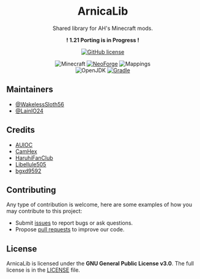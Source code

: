 <h1 align="center">ArnicaLib</h1>

<div align="center">

Shared library for AH's Minecraft mods.

**! 1.21 Porting is in Progress !**

[![GitHub license](https://img.shields.io/github/license/auioc/arnicalib-mcmod?style=flat-square)](/LICENSE)
<!--[![GitHub release](https://img.shields.io/github/v/release/auioc/arnicalib-mcmod?style=flat-square)](https://github.com/auioc/arnicalib-mcmod/releases/latest)
[![GitHub Workflow Status](https://img.shields.io/github/actions/workflow/status/auioc/arnicalib-mcmod/dev-build.yml?branch=1.20-forge&label=dev%20build&style=flat-square)](https://github.com/auioc/arnicalib-mcmod/actions/workflows/dev-build.yml)
<br/>-->
![Minecraft](https://img.shields.io/static/v1?label=Minecraft&message=1.21.4&color=00aa00&style=flat-square)
[![NeoForge](https://img.shields.io/static/v1?label=NeoForge&message=21.4.50-beta&color=e04e14&style=flat-square)](https://neoforged.net/)
![Mappings](https://img.shields.io/static/v1?label=Mappings&message=parchment&color=00aa00&style=flat-square)
<br/>
![OpenJDK](https://img.shields.io/static/v1?label=OpenJDK&message=21&color=brightgreen&logo=java&style=flat-square)
[![Gradle](https://img.shields.io/static/v1?label=Gradle&message=8.11.1&color=brightgreen&logo=gradle&style=flat-square)](https://docs.gradle.org/8.11.1/release-notes.html)

</div>

<!--

## For Developers

There are two ways to use this mod in your workspace:

### Maven (Recommended)

Add the following to your `build.gradle`:

#### Repositories

Add any of the following maven repository to the `repositories` section:

- GitHub Packages

    ```groovy
    maven {
        url 'https://maven.pkg.github.com/auioc/arnicalib-mcmod'
        credentials {
            username = "<GITHUB_USERNAME>"
            password = "<GITHUB_TOKEN>"
        }
    }
    ```

  **Notice:** You must provide a valid GitHub username and token to access the GitHub Packages.
  See [official documentation](https://docs.github.com/en/packages/working-with-a-github-packages-registry/working-with-the-gradle-registry#using-a-published-package)
  for more information.

- AUIOC Maven Repository

    ```groovy
    maven {
        url 'https://repo.auioc.com/maven/releases'
        content { includeGroup 'org.auioc.mcmod' }
    }
    ```

#### Dependencies

Add the following to the `dependencies` section:

```groovy
implementation "org.auioc.mcmod:arnicalib:<MINECRAFT_VERSION>-<ARNICALIB_VERSION>"
```

### Local JAR File

If you do not want to or can not use the maven repository:

1. Download the jar file of the version you want from [Releases](https://github.com/auioc/arnicalib-mcmod/releases),
   then put them into `libs` folder.

2. Add the following to the `dependencies` section in your `build.gradle`:

    ```groovy
    implementation files("libs/arnicalib-<VERSION>.jar")
    ```

-->

## Maintainers

- [@WakelessSloth56](https://github.com/WakelessSloth56)
- [@LainIO24](https://github.com/lainio24)

## Credits

- [AUIOC](https://www.auioc.com)
- [CamHex](https://forums.minecraftforge.net/profile/187809-camhex/)
- [HaruhiFanClub](https://github.com/HaruhiFanClub)
- [Libellule505](https://github.com/Libellule505)
- [bgxd9592](https://github.com/bgxd9592)

## Contributing

Any type of contribution is welcome, here are some examples of how you may contribute to this project:

- Submit [issues](https://github.com/auioc/arnicalib-mcmod/issues) to report bugs or ask questions.
- Propose [pull requests](https://github.com/auioc/arnicalib-mcmod/pulls) to improve our code.

## License

ArnicaLib is licensed under the **GNU General Public License v3.0**.
The full license is in the [LICENSE](/LICENSE) file.
